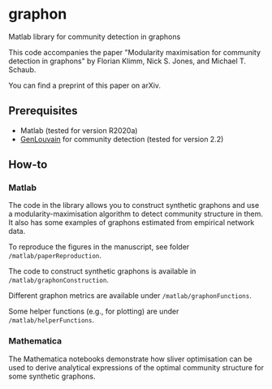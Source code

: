 # graphon
Matlab library for community detection in graphons

This code accompanies the paper "Modularity maximisation for community detection in graphons" by Florian Klimm, Nick S. Jones, and Michael T. Schaub.

You can find a preprint of this paper on arXiv.

## Prerequisites
- Matlab (tested for version R2020a)
- [GenLouvain](https://github.com/GenLouvain/GenLouvain) for community detection (tested for version 2.2)

## How-to

### Matlab
The code in the library allows you to construct synthetic graphons and use a modularity-maximisation algorithm to detect community structure in them. It also has some examples of graphons estimated from empirical network data.

To reproduce the figures in the manuscript, see folder `/matlab/paperReproduction`.

The code to construct synthetic graphons is available in `/matlab/graphonConstruction`.

Different graphon metrics are available under `/matlab/graphonFunctions`.

Some helper functions (e.g., for plotting) are under `/matlab/helperFunctions`.

### Mathematica

The Mathematica notebooks demonstrate how sliver optimisation can be used to derive analytical expressions of the optimal community structure for some synthetic graphons.
